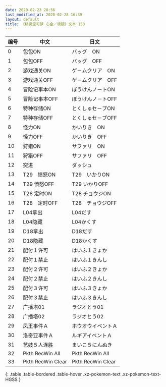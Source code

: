 ```yaml
---
date: 2020-02-23 20:56
last_modified_at: 2020-02-28 16:39
layout: default
title: 《精灵宝可梦 心金／魂银》文本 153
---
```

| 编号 | 中文 | 日文 |
| ---- | ---- | ---- |
| 0 | 包包ON | バッグ　ON |
| 1 | 包包OFF | バッグ　OFF |
| 2 | 游戏通关ON | ゲ－ムクリア　ON |
| 3 | 游戏通关OFF | ゲ－ムクリア　OFF |
| 4 | 冒险记事本ON | ぼうけんノ－トON |
| 5 | 冒险记事本OFF | ぼうけんノ－トOFF |
| 6 | 特种存储ON | とくしゅセ－ブON |
| 7 | 特种存储OFF | とくしゅセ－ブOFF |
| 8 | 怪力ON | かいりき　ON |
| 9 | 怪力OFF | かいりき　OFF |
| 10 | 狩猎ON | サファリ　ON |
| 11 | 狩猎OFF | サファリ　OFF |
| 12 | 突进 | ダッシュ |
| 13 | T29　愤怒ON | T29　いかりON |
| 14 | T29 愤怒OFF | T29 いかりOFF |
| 15 | T28 定时ON | T28 チョウジON |
| 16 | T28　定时OFF | T28　チョウジOFF |
| 17 | L04拿出 | L04だす |
| 18 | L04隐藏 | L04かくす |
| 19 | D18拿出 | D18だす |
| 20 | D18隐藏 | D18かくす |
| 21 | 配付１许可 | はいふ１きょか |
| 22 | 配付１禁止 | はいふ１きんし |
| 23 | 配付２许可 | はいふ２きょか |
| 24 | 配付２禁止 | はいふ２きんし |
| 25 | 配付３许可 | はいふ３きょか |
| 26 | 配付３禁止 | はいふ３きんし |
| 27 | 广播塔01 | ラジオとう01 |
| 28 | 广播塔02 | ラジオとう02 |
| 29 | 凤王事件Ａ | ホウオウイベントＡ |
| 30 | 洛奇亚事件Ａ | ルギアイベントＡ |
| 31 | 艺妓５人连胜 | まいこ５にんぬき |
| 32 | Pkth RecWin All | Pkth RecWin All |
| 33 | Pkth RecWin Clear | Pkth RecWin Clear |
{: .table .table-bordered .table-hover .xz-pokemon-text .xz-pokemon-text-HGSS }